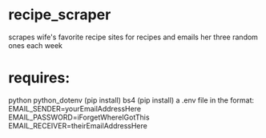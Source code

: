 # recipe_scraper
scrapes wife's favorite recipe sites for recipes and emails her three random ones each week

# requires:
python
python_dotenv (pip install)
bs4 (pip install)
a .env file in the format:
  EMAIL_SENDER=yourEmailAddressHere
  EMAIL_PASSWORD=iForgetWhereIGotThis
  EMAIL_RECEIVER=theirEmailAddressHere
  

